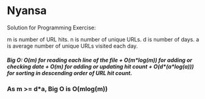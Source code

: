 # Nyansa

Solution for Programming Exercise:

m is number of URL hits.
n is number of unique URLs.
d is number of days.
a is average number of unique URLs visited each day.

##### Big O: O(m) for reading each line of the file + O(m\*log(m)) for adding or checking date + O(m) for adding or updating hit count + O(d\*(a\*log(a))) for sorting in descending order of URL hit count.
### As m >= d\*a, Big O is O(mlog(m))



